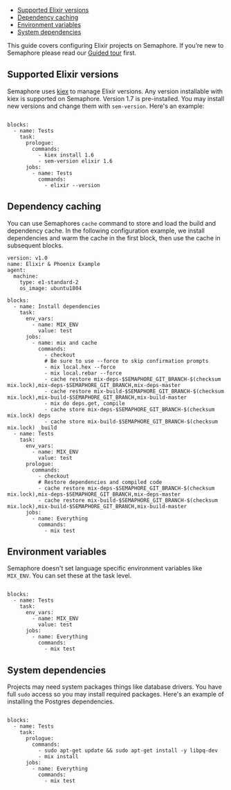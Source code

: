 * [Supported Elixir versions](#supported-elixir-versions)
* [Dependency caching](#dependency-caching)
* [Environment variables](#environment-variables)
* [System dependencies](#system-dependendices)

This guide covers configuring Elixir projects on Semaphore.
If you’re new to Semaphore please read our
[Guided tour](https://docs.semaphoreci.com/article/77-getting-started) first.

## Supported Elixir versions

Semaphore uses [kiex](https://github.com/taylor/kiex) to manage
Elixir versions. Any version installable with kiex is supported on
Semaphore. Version 1.7 is pre-installed. You may install new versions
and change them with `sem-version`. Here's an example:

<pre><code class="language-yaml">
blocks:
  - name: Tests
    task:
      prologue:
        commands:
          - kiex install 1.6
          - sem-version elixir 1.6
      jobs:
        - name: Tests
          commands:
            - elixir --version
</code></pre>

## Dependency caching

You can use Semaphores `cache` command to store and load the build and
dependency cache. In the following configuration example, we install
dependencies and warm the cache in the first block, then use the cache
in subsequent blocks.

<pre><code class="language-yaml">version: v1.0
name: Elixir & Phoenix Example
agent:
  machine:
    type: e1-standard-2
    os_image: ubuntu1804

blocks:
  - name: Install dependencies
    task:
      env_vars:
        - name: MIX_ENV
          value: test
      jobs:
        - name: mix and cache
          commands:
            - checkout
            # Be sure to use --force to skip confirmation prompts
            - mix local.hex --force
            - mix local.rebar --force
            - cache restore mix-deps-$SEMAPHORE_GIT_BRANCH-$(checksum mix.lock),mix-deps-$SEMAPHORE_GIT_BRANCH,mix-deps-master
            - cache restore mix-build-$SEMAPHORE_GIT_BRANCH-$(checksum mix.lock),mix-build-$SEMAPHORE_GIT_BRANCH,mix-build-master
            - mix do deps.get, compile
            - cache store mix-deps-$SEMAPHORE_GIT_BRANCH-$(checksum mix.lock) deps
            - cache store mix-build-$SEMAPHORE_GIT_BRANCH-$(checksum mix.lock) _build
  - name: Tests
    task:
      env_vars:
        - name: MIX_ENV
          value: test
      prologue:
        commands:
          - checkout
          # Restore dependencies and compiled code
          - cache restore mix-deps-$SEMAPHORE_GIT_BRANCH-$(checksum mix.lock),mix-deps-$SEMAPHORE_GIT_BRANCH,mix-deps-master
          - cache restore mix-build-$SEMAPHORE_GIT_BRANCH-$(checksum mix.lock),mix-build-$SEMAPHORE_GIT_BRANCH,mix-build-master
      jobs:
        - name: Everything
          commands:
            - mix test
</code></pre>

## Environment variables

Semaphore doesn't set language specific environment variables like
`MIX_ENV`. You can set these at the task level.

<pre><code class="language-yaml">
blocks:
  - name: Tests
    task:
      env_vars:
        - name: MIX_ENV
          value: test
      jobs:
        - name: Everything
          commands:
            - mix test
</code></pre>

## System dependencies

Projects may need system packages things like database drivers. You
have full `sudo` access so you may install required packages. Here's
an example of installing the Postgres dependencies.

<pre><code class="language-yaml">
blocks:
  - name: Tests
    task:
      prologue:
        commands:
          - sudo apt-get update && sudo apt-get install -y libpq-dev
          - mix install
      jobs:
        - name: Everything
          commands:
            - mix test
</code></pre>
